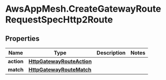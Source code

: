 # AwsAppMesh.CreateGatewayRouteRequestSpecHttp2Route

## Properties

Name | Type | Description | Notes
------------ | ------------- | ------------- | -------------
**action** | [**HttpGatewayRouteAction**](HttpGatewayRouteAction.md) |  | 
**match** | [**HttpGatewayRouteMatch**](HttpGatewayRouteMatch.md) |  | 


